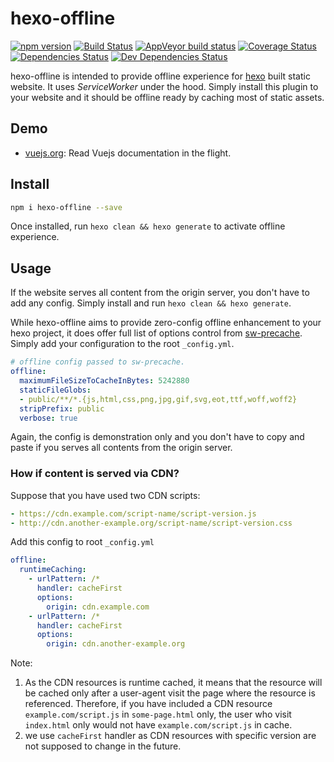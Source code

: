 # hexo-offline
[![npm version](https://img.shields.io/npm/v/hexo-offline.svg?style=flat-square)](https://www.npmjs.com/package/hexo-offline)
[![Build Status](https://img.shields.io/travis/JLHwung/hexo-offline.svg?style=flat-square)](https://travis-ci.org/JLHwung/hexo-offline)
[![AppVeyor build status](https://img.shields.io/appveyor/ci/JLHwung/hexo-offline.svg?style=flat-square)](https://ci.appveyor.com/project/JLHwung/hexo-offline)
[![Coverage Status](https://img.shields.io/coveralls/JLHwung/hexo-offline.svg?style=flat-square)](https://coveralls.io/github/JLHwung/hexo-offline)
[![Dependencies Status](https://img.shields.io/david/JLHwung/hexo-offline.svg?style=flat-square)](https://david-dm.org/JLHwung/hexo-offline)
[![Dev Dependencies Status](https://img.shields.io/david/dev/JLHwung/hexo-offline.svg?style=flat-square)](https://david-dm.org/JLHwung/hexo-offline?type=dev)

hexo-offline is intended to provide offline experience for [hexo](https://hexo.io) built static website. It uses *ServiceWorker* under the hood. Simply install this plugin to your website and it should be offline ready by caching most of static assets.

## Demo
- [vuejs.org](https://vuejs.org): Read Vuejs documentation in the flight.

## Install
```bash
npm i hexo-offline --save
```
Once installed, run `hexo clean && hexo generate` to activate offline experience.

## Usage
If the website serves all content from the origin server, you don't have to add any config. Simply install and run `hexo clean && hexo generate`.

While hexo-offline aims to provide zero-config offline enhancement to your hexo project, it does offer full list of options control from [sw-precache](https://github.com/GoogleChrome/sw-precache#options-parameter). Simply add your configuration to the root `_config.yml`.

```yaml
# offline config passed to sw-precache.
offline:
  maximumFileSizeToCacheInBytes: 5242880
  staticFileGlobs:
  - public/**/*.{js,html,css,png,jpg,gif,svg,eot,ttf,woff,woff2}
  stripPrefix: public
  verbose: true
```

Again, the config is demonstration only and you don't have to copy and paste if you serves all contents from the origin server.

### How if content is served via CDN?

Suppose that you have used two CDN scripts:
```yaml
- https://cdn.example.com/script-name/script-version.js
- http://cdn.another-example.org/script-name/script-version.css
```

Add this config to root `_config.yml`
```yaml
offline:
  runtimeCaching:
    - urlPattern: /*
      handler: cacheFirst
      options:
        origin: cdn.example.com
    - urlPattern: /*
      handler: cacheFirst
      options:
        origin: cdn.another-example.org
```

Note:

1. As the CDN resources is runtime cached, it means that the resource will be cached only after a user-agent visit the page where the resource is referenced. Therefore, if you have included a CDN resource `example.com/script.js` in `some-page.html` only, the user who visit `index.html` only would not have `example.com/script.js` in cache.
1. we use `cacheFirst` handler as CDN resources with specific version are not supposed to change in the future.
